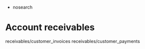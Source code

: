   - nosearch

# Account receivables

<div class="toctree" data-titlesonly="">

receivables/customer\_invoices receivables/customer\_payments

</div>
